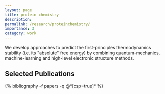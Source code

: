 ```yaml
---
layout: page
title: protein chemistry
description: 
permalink: /research/proteinchemistry/
importance: 3
category: work
---
```


We develop approaches to predict the first-principles thermodynamics stability (i.e. its "absolute" free energy) by combining quantum-mechanics, machine-learning and high-level electronic structure methods.

<div class="publications">
  <h2>Selected Publications</h2>
  {% bibliography -f papers -q @*[csp=true]* %}
</div>

